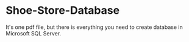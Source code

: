 # Shoe-Store-Database
It's one pdf file, but there is everything you need to create database in Microsoft SQL Server.
